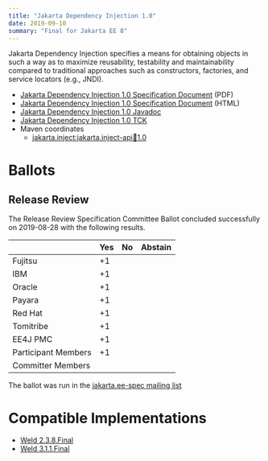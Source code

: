 ```yaml
---
title: "Jakarta Dependency Injection 1.0"
date: 2019-09-10
summary: "Final for Jakarta EE 8"
---
```


Jakarta Dependency Injection specifies a means for obtaining objects in such a way as to maximize reusability, testability and maintainability compared to traditional approaches such as constructors, factories, and service locators (e.g., JNDI).

* [Jakarta Dependency Injection 1.0 Specification Document](./injection-spec-1.0.pdf) (PDF)
* [Jakarta Dependency Injection 1.0 Specification Document](./injection-spec-1.0.html) (HTML)
* [Jakarta Dependency Injection 1.0 Javadoc](./apidocs)
* [Jakarta Dependency Injection 1.0 TCK](https://download.eclipse.org/jakartaee/dependency-injection/1.0/jakarta.inject-tck-1.0-bin.zip)
* Maven coordinates
  * [jakarta.inject:jakarta.inject-api:jar:1.0](https://search.maven.org/artifact/jakarta.inject/jakarta.inject-api/1.0/jar)

# Ballots

## Release Review

The Release Review Specification Committee Ballot concluded successfully on 2019-08-28 with the following results.

|                       |  Yes    | No      | Abstain  |
|-----------------------|---------|---------|----------|
|Fujitsu                |   +1    |         |          |
|IBM                    |   +1    |         |          |
|Oracle                 |   +1    |         |          |
|Payara                 |   +1    |         |          |
|Red Hat                |   +1    |         |          |
|Tomitribe              |   +1    |         |          |
|EE4J PMC               |   +1    |         |          |
|Participant Members    |   +1    |         |          |
|Committer Members      |         |         |          |

The ballot was run in the [jakarta.ee-spec mailing list](https://www.eclipse.org/lists/jakarta.ee-spec/msg00454.html)

# Compatible Implementations

* [Weld 2.3.8.Final](https://weld.cdi-spec.org/download/)
* [Weld 3.1.1.Final](https://weld.cdi-spec.org/download/)
